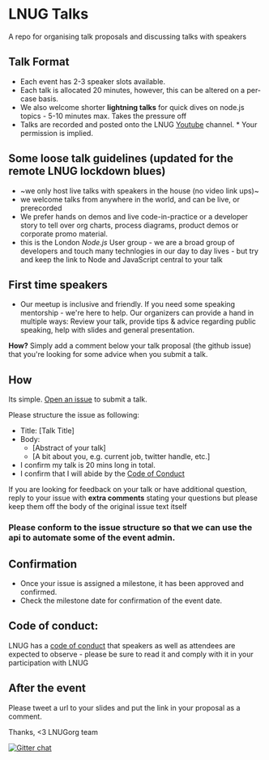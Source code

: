 # LNUG Talks

A repo for organising talk proposals and discussing talks with speakers

## Talk Format

- Each event has 2-3 speaker slots available.  
- Each talk is allocated 20 minutes, however, this can be altered on a per-case basis.
- We also welcome shorter **lightning talks** for quick dives on node.js topics - 5-10 minutes max. Takes the pressure off
- Talks are recorded and posted onto the LNUG [Youtube](https://www.youtube.com/channel/UC-qjgj2TnRoI1ZmFFaN3FeQ) channel.  * Your permission is implied.


## Some loose talk guidelines (updated for the remote LNUG lockdown blues)
- ~we only host live talks with speakers in the house (no video link ups)~
- we welcome talks from anywhere in the world, and can be live, or prerecorded
- We prefer hands on demos and live code-in-practice or a developer story to tell over org charts, process diagrams, product demos or corporate promo material.
- this is the London *Node.js* User group - we are a broad group of developers and touch many technlogies in our day to day lives - but try and keep the link to Node and JavaScript central to your talk

## First time speakers
- Our meetup is inclusive and friendly. If you need some speaking mentorship - we're here to help. Our organizers can provide a hand in multiple ways: Review your talk, provide tips & advice regarding public speaking, help with slides and general presentation.

**How?** Simply add a comment below your talk proposal (the github issue) that you're looking for some advice when you submit a talk.

## How
Its simple. [Open an issue](https://github.com/lnug/speakers/issues/new) to submit a talk.  

Please structure the issue as following:

- Title: [Talk Title]
- Body: 
  - [Abstract of your talk]
  - [A bit about you, e.g. current job, twitter handle, etc.]
- I confirm my talk is 20 mins long in total.
- I confirm that I will abide by the [Code of Conduct](https://lnug.org/code-of-conduct.html)


If you are looking for feedback on your talk or have additional question, reply to your issue with  **extra comments** stating your questions but please keep them off the body of the original issue text itself

### Please conform to the issue structure so that we can use the api to automate some of the event admin.

## Confirmation
- Once your issue is assigned a milestone, it has been approved and confirmed.  
- Check the milestone date for confirmation of the event date.

## Code of conduct:
LNUG has a [code of conduct](https://lnug.org/code-of-conduct.html) that speakers as well as attendees are expected to observe - please be sure to read it and comply with it in your participation with LNUG

## After the event
Please tweet a url to your slides and put the link in your proposal as a comment.

Thanks,
<3 LNUGorg team

[![Gitter chat](https://badges.gitter.im/gitterHQ/gitter.png)](https://gitter.im/lnug/discuss)

